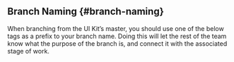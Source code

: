 ## Branch Naming {#branch-naming}

When branching from the UI Kit’s master, you should use one of the below tags as a prefix to your branch name. Doing this will let the rest of the team know what the purpose of the branch is, and connect it with the associated stage of work.



